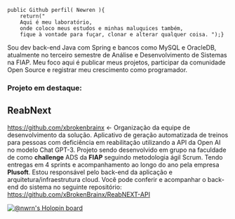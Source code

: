 
```	
public Github perfil( Newren ){
	return("
	Aqui é meu laboratório, 
	onde coloco meus estudos e minhas maluquices também, 
	fique à vontade para fuçar, clonar e alterar qualquer coisa. ");}
```

Sou dev back-end Java com Spring e bancos como MySQL e OracleDB, atualmente no terceiro semestre de Análise e Desenvolvimento de Sistemas na FIAP.
Meu foco aqui é publicar meus projetos, participar da comunidade Open Source e registrar meu crescimento como programador.

### Projeto em destaque:
## ReabNext
https://github.com/xbrokenbrainx <- Organização da equipe de desenvolvimento da solução.
Aplicativo de geração automatizada de treinos para pessoas com deficiência em reabilitação utilizando a API da Open AI no modelo Chat GPT-3.
Projeto sendo desenvolvido em grupo na faculdade de como **challenge** ADS da **FIAP** seguindo metodologia ágil Scrum. Tendo entregas em 4 sprints e acompanhamento ao longo do ano pela empresa **Plusoft**.
Estou responsável pelo back-end da aplicação e arquitetura/infraestrutura cloud.
Você pode conferir e acompanhar o back-end do sistema no seguinte repositório: https://github.com/xBrokenBrainx/ReabNEXT-API

[![@nwrn's Holopin board](https://holopin.me/nwrn)](https://holopin.io/@nwrn)
